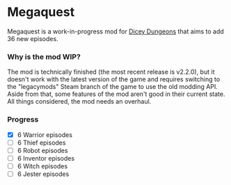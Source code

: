 # Megaquest
Megaquest is a work-in-progress mod for [Dicey Dungeons](https://terrycavanagh.itch.io/dicey-dungeons) that aims to add 36 new episodes.  

### Why is the mod WIP?
The mod is technically finished (the most recent release is v2.2.0), but it doesn't work with the latest version of the game and requires switching to the "legacymods" Steam branch of the game to use the old modding API. Aside from that, some features of the mod aren't good in their current state. All things considered, the mod needs an overhaul.

### Progress
- [x] 6 Warrior episodes
- [ ] 6 Thief episodes
- [ ] 6 Robot episodes
- [ ] 6 Inventor episodes
- [ ] 6 Witch episodes
- [ ] 6 Jester episodes
